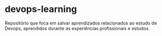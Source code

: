 # devops-learning
Repositório que foca em salvar aprendizados relacionados ao estudo de Devops, aprendidos durante as experiências profissionais e estudos.
